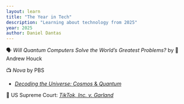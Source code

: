 ```yaml
---
layout: learn
title: "The Year in Tech"
description: "Learning about technology from 2025"
year: 2025
author: Daniel Dantas
---
```


🗣️ _Will Quantum Computers Solve the World’s Greatest Problems?_ by 🐯Andrew Houck <!-- 3/1/2025 -->



📺 _Nova_ by PBS
- [*Decoding the Universe: Cosmos* & *Quantum*](https://www.pbs.org/wgbh/nova/series/decoding-the-universe/) <!-- 2/3/2025 -->


📄 US Supreme Court: _[TikTok, Inc. v. Garland](https://www.supremecourt.gov/opinions/24pdf/24-656_ca7d.pdf)_ <!-- 01/18/2025 -->
